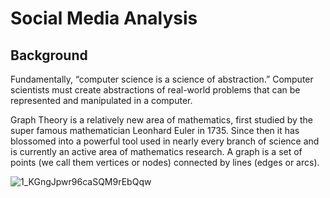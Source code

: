# Social Media Analysis
## Background 
  Fundamentally, “computer science is a science of abstraction.” Computer scientists must create abstractions of real-world problems that can be represented and manipulated in a computer.

Graph Theory is a relatively new area of mathematics, first studied by the super famous mathematician Leonhard Euler in 1735. Since then it has blossomed into a powerful tool used in nearly every branch of science and is currently an active area of mathematics research. A graph is a set of points (we call them vertices or nodes) connected by lines (edges or arcs).

![1_KGngJpwr96caSQM9rEbQqw](https://user-images.githubusercontent.com/36515991/60613826-f5d7e700-9dcb-11e9-95fb-2dfc7c45efee.png)

